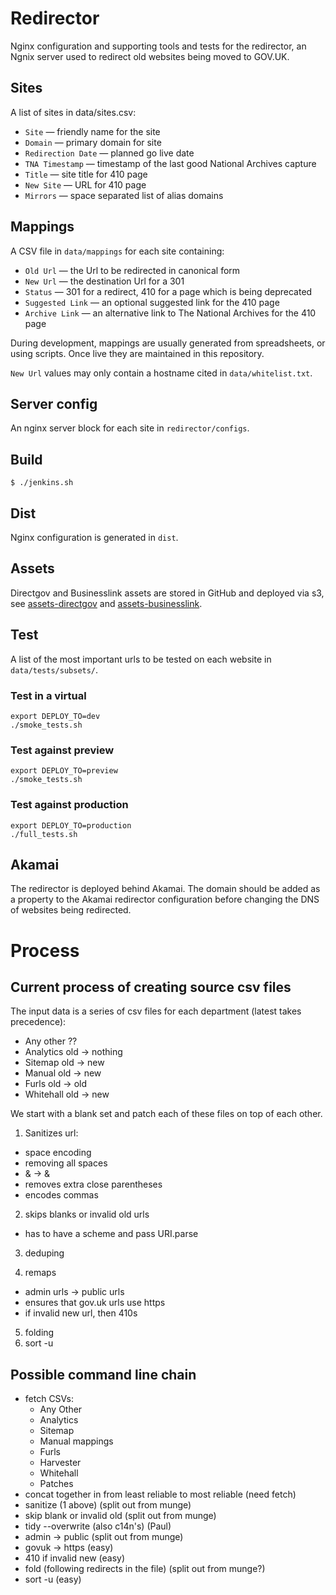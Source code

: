 Redirector
==========

Nginx configuration and supporting tools and tests for the redirector, an Ngnix server used to redirect old websites being moved to GOV.UK.

## Sites

A list of sites in data/sites.csv:

* `Site` — friendly name for the site
* `Domain` — primary domain for site
* `Redirection Date` — planned go live date
* `TNA Timestamp` — timestamp of the last good National Archives capture
* `Title` — site title for 410 page
* `New Site` — URL for 410 page
* `Mirrors` — space separated list of alias domains

## Mappings

A CSV file in `data/mappings` for each site containing:

* `Old Url` — the Url to be redirected in canonical form
* `New Url` — the destination Url for a 301
* `Status` — 301 for a redirect, 410 for a page which is being deprecated
* `Suggested Link` — an optional suggested link for the 410 page
* `Archive Link` — an alternative link to The National Archives for the 410 page

During development, mappings are usually generated from spreadsheets, or using scripts.
Once live they are maintained in this repository.

`New Url` values may only contain a hostname cited in `data/whitelist.txt`.

## Server config

An nginx server block for each site in `redirector/configs`.

## Build

    $ ./jenkins.sh

## Dist

Nginx configuration is generated in `dist`.


## Assets

Directgov and Businesslink assets are stored in GitHub and deployed via s3,  see [assets-directgov](https://github.com/alphagov/assets-directgov) and [assets-businesslink](https://github.com/alphagov/assets-businesslink).

## Test

A list of the most important urls to be tested on each website in `data/tests/subsets/`.

### Test in a virtual

    export DEPLOY_TO=dev
    ./smoke_tests.sh

### Test against preview

    export DEPLOY_TO=preview
    ./smoke_tests.sh

### Test against production

    export DEPLOY_TO=production
    ./full_tests.sh

## Akamai

The redirector is deployed behind Akamai. The domain should be added as a property to the Akamai redirector configuration before changing the DNS of websites being redirected.

# Process

## Current process of creating source csv files

The input data is a series of csv files for each department (latest takes precedence):

* Any other ??
* Analytics old -> nothing
* Sitemap old -> new
* Manual old -> new
* Furls old -> old
* Whitehall old -> new

We start with a blank set and patch each of these files on top of each other.

1. Sanitizes url:

* space encoding
* removing all spaces
* &amp; -> &
* removes extra close parentheses
* encodes commas

2. skips blanks or invalid old urls

* has to have a scheme and pass URI.parse

3. deduping

4. remaps

* admin urls -> public urls
* ensures that gov.uk urls use https
* if invalid new url, then 410s

5. folding
6. sort -u

## Possible command line chain

* fetch CSVs:
  * Any Other
  * Analytics
  * Sitemap
  * Manual mappings
  * Furls
  * Harvester
  * Whitehall
  * Patches
* concat together in from least reliable to most reliable (need fetch)
* sanitize (1 above) (split out from munge)
* skip blank or invalid old (split out from munge)
* tidy --overwrite (also c14n's) (Paul)
* admin -> public (split out from munge)
* govuk -> https (easy)
* 410 if invalid new (easy)
* fold (following redirects in the file) (split out from munge?)
* sort -u (easy)
